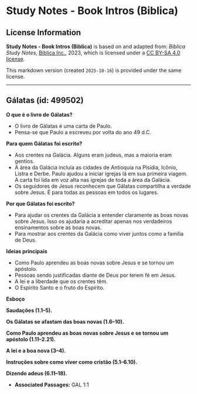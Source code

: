 # Study Notes - Book Intros (Biblica)

## License Information

**Study Notes - Book Intros (Biblica)** is based on and adapted from: _Biblica Study Notes_, [Biblica Inc.](https://www.biblica.com/), 2023, which is licensed under a [CC BY-SA 4.0 license](https://creativecommons.org/licenses/by-sa/4.0/legalcode.en).

This markdown version (created `2025-10-16`) is provided under the same license.



--------------------------------

## Gálatas (id: 499502)

**O que é o livro de** **Gálatas?**

* O livro de Gálatas é uma carta de Paulo.
* Pensa\-se que Paulo a escreveu por volta do ano 49 d.C.

**Para quem Gálatas foi escrito?**

* Aos crentes na Galácia. Alguns eram judeus, mas a maioria eram gentios.
* A área da Galácia incluía as cidades de Antioquia na Pisídia, Icônio, Listra e Derbe. Paulo ajudou a iniciar igrejas lá em sua primeira viagem. A carta foi lida em voz alta nas igrejas de toda a área da Galácia.
* Os seguidores de Jesus reconhecem que Gálatas compartilha a verdade sobre Jesus. É para todas as pessoas em todos os lugares.

**Por que Gálatas foi escrito?**

* Para ajudar os crentes da Galácia a entender claramente as boas novas sobre Jesus. Isso os ajudaria a acreditar apenas nos verdadeiros ensinamentos sobre as boas novas.
* Para mostrar aos crentes da Galácia como viver juntos como a família de Deus.

**Ideias principais**

* Como Paulo aprendeu as boas novas sobre Jesus e se tornou um apóstolo.
* Pessoas sendo justificadas diante de Deus por terem fé em Jesus.
* A lei e a liberdade que os crentes têm.
* O Espírito Santo e o fruto do Espírito.

**Esboço**

**Saudações (1\.1–5\).**

**Os Gálatas se afastam das boas novas (1\.6–10\).**

**Como Paulo aprendeu as boas novas sobre Jesus e se tornou um apóstolo (1\.11–2\.21\).**

**A lei e a boa nova (3–4\).**

**Instruções sobre como viver como cristão (5\.1–6\.10\).**

**Dizendo adeus (6\.11–18\).**

* **Associated Passages:** GAL 1:1

